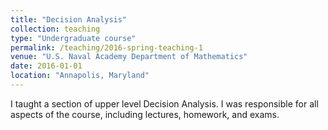 ```yaml
---
title: "Decision Analysis"
collection: teaching
type: "Undergraduate course"
permalink: /teaching/2016-spring-teaching-1
venue: "U.S. Naval Academy Department of Mathematics"
date: 2016-01-01
location: "Annapolis, Maryland"
---
```


I taught a section of upper level Decision Analysis. I was responsible for all aspects of the course, including lectures, homework, and exams.